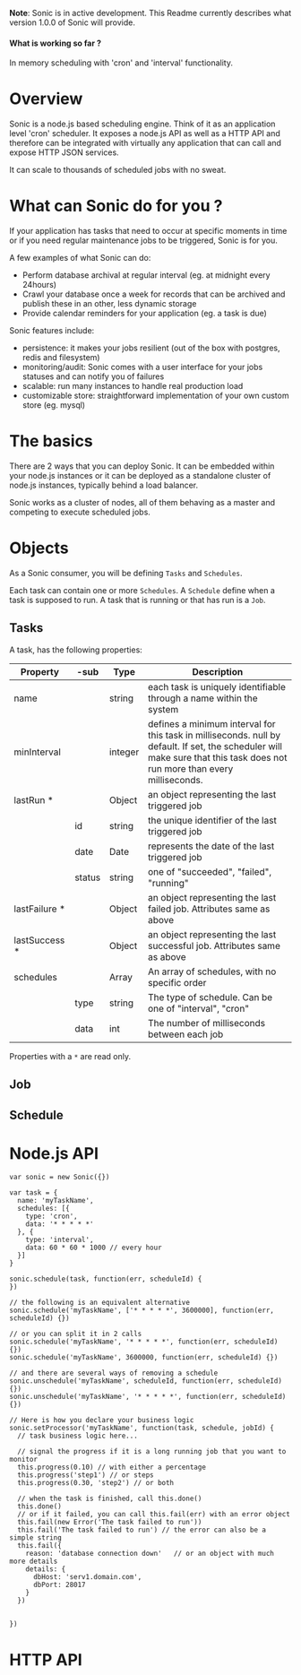 
**Note**: Sonic is in active development. This Readme currently describes what version 1.0.0 of Sonic
will provide.

#### What is working so far ?

In memory scheduling with 'cron' and 'interval' functionality.



# Overview

Sonic is a node.js based scheduling engine. Think of it as an application level 'cron' scheduler.
It exposes a node.js API as well as a HTTP API and therefore can be integrated with virtually any
application that can call and expose HTTP JSON services.

It can scale to thousands of scheduled jobs with no sweat.

# What can Sonic do for you ?

If your application has tasks that need to occur at specific moments in time or if you need
regular maintenance jobs to be triggered, Sonic is for you.

A few examples of what Sonic can do:

- Perform database archival at regular interval (eg. at midnight every 24hours)
- Crawl your database once a week for records that can be archived and publish these in an other,
less dynamic storage
- Provide calendar reminders for your application (eg. a task is due)

Sonic features include:

- persistence: it makes your jobs resilient (out of the box with postgres, redis and filesystem)
- monitoring/audit: Sonic comes with a user interface for your jobs statuses and can notify you of
failures
- scalable: run many instances to handle real production load
- customizable store: straightforward implementation of your own custom store (eg. mysql)

# The basics

There are 2 ways that you can deploy Sonic. It can be embedded within your node.js instances or it
can be deployed as a standalone cluster of node.js instances, typically behind a load balancer.

Sonic works as a cluster of nodes, all of them behaving as a master and competing to execute
scheduled jobs.


# Objects

As a Sonic consumer, you will be defining ```Tasks``` and ```Schedules```.

Each task can contain one or more ```Schedules```. A ```Schedule``` define when a task is supposed
to run. A task that is running or that has run is a ```Job```.

## Tasks

A task, has the following properties:

| Property      | -sub   | Type    | Description                                                                                                                                                                             |
|---------------|--------|---------|-----------------------------------------------------------------------------------------------------------------------------------------------------------------------------------------|
| name          |        | string  | each task is uniquely identifiable through a name within the system                                                                                                                     |
| minInterval   |        | integer | defines a minimum interval for this task in milliseconds. null by default. If set, the scheduler will make sure that this task does not run more than every <minInterval> milliseconds. |
| lastRun *     |        | Object  | an object representing the last triggered job                                                                                                                                           |
|               | id     | string  | the unique identifier of the last triggered job                                                                                                                                         |
|               | date   | Date    | represents the date of the last triggered job                                                                                                                                           |
|               | status | string  | one of "succeeded", "failed", "running"                                                                                                                                                 |
| lastFailure * |        | Object  | an object representing the last failed job. Attributes same as above                                                                                                                    |
| lastSuccess * |        | Object  | an object representing the last successful job. Attributes same as above                                                                                                                |
| schedules     |        | Array   | An array of schedules, with no specific order                                                                                                                                           |
|               | type   | string  | The type of schedule. Can be one of "interval", "cron"                                                                                                                                  |
|               | data   | int     | The number of milliseconds between each job                                                                                                                                             |

Properties with a ```*``` are read only.

## Job

## Schedule

# Node.js API



    var sonic = new Sonic({})

    var task = {
      name: 'myTaskName',
      schedules: [{
        type: 'cron',
        data: '* * * * *'
      }, {
        type: 'interval',
        data: 60 * 60 * 1000 // every hour
      }]
    }

    sonic.schedule(task, function(err, scheduleId) {
    })

    // the following is an equivalent alternative
    sonic.schedule('myTaskName', ['* * * * *', 3600000], function(err, scheduleId) {})

    // or you can split it in 2 calls
    sonic.schedule('myTaskName', '* * * * *', function(err, scheduleId) {})
    sonic.schedule('myTaskName', 3600000, function(err, scheduleId) {})

    // and there are several ways of removing a schedule
    sonic.unschedule('myTaskName', scheduleId, function(err, scheduleId) {})
    sonic.unschedule('myTaskName', '* * * * *', function(err, scheduleId) {})

    // Here is how you declare your business logic
    sonic.setProcessor('myTaskName', function(task, schedule, jobId) {
      // task business logic here...

      // signal the progress if it is a long running job that you want to monitor
      this.progress(0.10) // with either a percentage
      this.progress('step1') // or steps
      this.progress(0.30, 'step2') // or both

      // when the task is finished, call this.done()
      this.done()
      // or if it failed, you can call this.fail(err) with an error object
      this.fail(new Error('The task failed to run'))
      this.fail('The task failed to run') // the error can also be a simple string
      this.fail({
        reason: 'database connection down'   // or an object with much more details
        details: {
          dbHost: 'serv1.domain.com',
          dbPort: 28017
        }
      })


    })


# HTTP API
